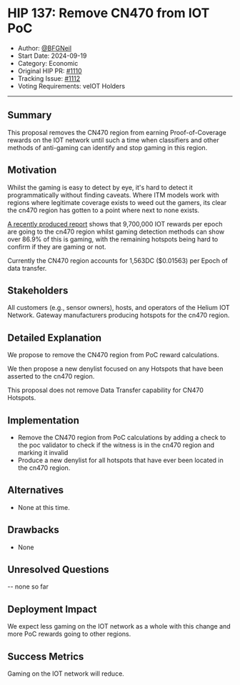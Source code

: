 # HIP 137: Remove CN470 from IOT PoC

- Author: [@BFGNeil](https://github.com/BFGNeil)
- Start Date: 2024-09-19
- Category: Economic
- Original HIP PR: [#1110](https://github.com/helium/HIP/pull/1110)
- Tracking Issue: [#1112](https://github.com/helium/HIP/issues/1112)
- Voting Requirements: veIOT Holders

---

## Summary

This proposal removes the CN470 region from earning Proof-of-Coverage rewards on the IOT network until such a time when classifiers and other methods of anti-gaming can identify and stop gaming in this region.

## Motivation

Whilst the gaming is easy to detect by eye, it's hard to detect it programmatically without finding caveats. Where ITM models work with regions where legitimate coverage exists to weed out the gamers, its clear the cn470 region has gotten to a point where next to none exists.

[A recently produced report](files/0137/cn470-gaming.pdf) shows that 9,700,000 IOT rewards per epoch are going to the cn470 region whilst gaming detection methods can show over 86.9% of this is gaming, with the remaining hotspots being hard to confirm if they are gaming or not.

Currently the CN470 region accounts for 1,563DC ($0.01563) per Epoch of data transfer.

## Stakeholders

All customers (e.g., sensor owners), hosts, and operators of the Helium IOT Network. Gateway manufacturers producing hotspots for the cn470 region.

## Detailed Explanation

We propose to remove the CN470 region from PoC reward calculations.

We then propose a new denylist focused on any Hotspots that have been asserted to the cn470 region.

This proposal does not remove Data Transfer capability for CN470 Hotspots.

## Implementation

- Remove the CN470 region from PoC calculations by adding a check to the poc validator to check if the witness is in the cn470 region and marking it invalid
- Produce a new denylist for all hotspots that have ever been located in the cn470 region.

## Alternatives

- None at this time.

## Drawbacks

- None

## Unresolved Questions

-- none so far

## Deployment Impact

We expect less gaming on the IOT network as a whole with this change and more PoC rewards going to other regions.

## Success Metrics

Gaming on the IOT network will reduce.

